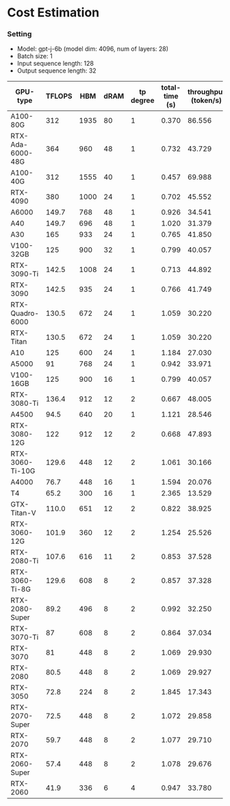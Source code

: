 # Cost Estimation
### Setting
- Model: gpt-j-6b (model dim: 4096, num of layers: 28)
- Batch size: 1
- Input sequence length: 128
- Output sequence length: 32

| GPU-type  | TFLOPS  | HBM | dRAM  | tp degree | total-time (s) | throughput (token/s) |
|----|----|----|----|----|----|----|
|A100-80G|312|1935|80|1|0.370|86.556|
|RTX-Ada-6000-48G|364|960|48|1|0.732|43.729|
|A100-40G|312|1555|40|1|0.457|69.988|
|RTX-4090|380|1000|24|1|0.702|45.552|
|A6000|149.7|768|48|1|0.926|34.541|
|A40|149.7|696|48|1|1.020|31.379|
|A30|165|933|24|1|0.765|41.850|
|V100-32GB|125|900|32|1|0.799|40.057|
|RTX-3090-Ti|142.5|1008|24|1|0.713|44.892|
|RTX-3090|142.5|935|24|1|0.766|41.749|
|RTX-Quadro-6000|130.5|672|24|1|1.059|30.220|
|RTX-Titan|130.5|672|24|1|1.059|30.220|
|A10|125|600|24|1|1.184|27.030|
|A5000|91|768|24|1|0.942|33.971|
|V100-16GB|125|900|16|1|0.799|40.057|
|RTX-3080-Ti|136.4|912|12|2|0.667|48.005|
|A4500|94.5|640|20|1|1.121|28.546|
|RTX-3080-12G|122|912|12|2|0.668|47.893|
|RTX-3060-Ti-10G|129.6|448|12|2|1.061|30.166|
|A4000|76.7|448|16|1|1.594|20.076|
|T4|65.2|300|16|1|2.365|13.529|
|GTX-Titan-V|110.0|651|12|2|0.822|38.925|
|RTX-3060-12G|101.9|360|12|2|1.254|25.526|
|RTX-2080-Ti|107.6|616|11|2|0.853|37.528|
|RTX-3060-Ti-8G|129.6|608|8|2|0.857|37.328|
|RTX-2080-Super|89.2|496|8|2|0.992|32.250|
|RTX-3070-Ti|87|608|8|2|0.864|37.034|
|RTX-3070|81|448|8|2|1.069|29.930|
|RTX-2080|80.5|448|8|2|1.069|29.927|
|RTX-3050|72.8|224|8|2|1.845|17.343|
|RTX-2070-Super|72.5|448|8|2|1.072|29.858|
|RTX-2070|59.7|448|8|2|1.077|29.710|
|RTX-2060-Super|57.4|448|8|2|1.078|29.676|
|RTX-2060|41.9|336|6|4|0.947|33.780|
